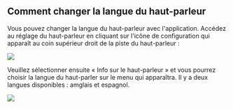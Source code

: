 ## Comment changer la langue du haut-parleur

Vous pouvez changer la langue du haut-parleur avec l'application.  Accédez au réglage du haut-parleur en cliquant sur l'icône de configuration qui apparaît au coin supérieur droit de la piste du haut-parleur :

![](http://static.energysistem.com/images/manuals/42677/56e8445dc8c03.jpg)

Veuillez sélectionner ensuite « Info sur le haut-parleur » et vous pourrez choisir la langue du haut-parler sur le menu qui apparaîtra.   Il y a deux langues disponibles : amglais et espagnol. 

![](http://static.energysistem.com/images/manuals/42677/56ebd4b5b895d.jpg)
